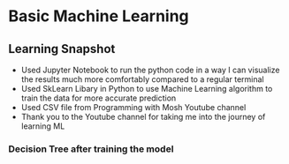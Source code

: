 # Basic Machine Learning

## Learning Snapshot
- Used Jupyter Notebook to run the python code in a way I can visualize the results much more comfortably compared to a regular terminal
- Used SkLearn Libary in Python to use Machine Learning algorithm to train the data for more accurate prediction
- Used CSV file from Programming with Mosh Youtube channel
- Thank you to the Youtube channel for taking me into the journey of learning ML
 
### Decision Tree after training the model

